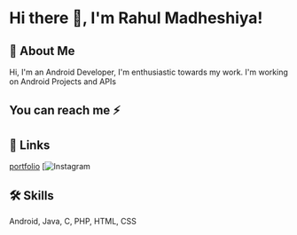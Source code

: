 
# Hi there 👋, I'm Rahul Madheshiya! 


## 🚀 About Me
Hi, I'm an Android Developer, I'm enthusiastic towards my work. I'm working on Android Projects and APIs


## You can reach me ⚡

 
## 🔗 Links
[portfolio](https://rahulkumarrkms5.wixsite.com/rahul-1) 
[![Instagram](in/rahul-madheshiya-b1836a154)

## 🛠 Skills
Android, Java, C, PHP, HTML, CSS

